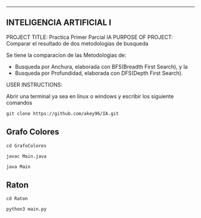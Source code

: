 ------------------------------------------------------------------------
INTELIGENCIA ARTIFICIAL I
------------------------------------------------------------------------

PROJECT TITLE: Practica Primer Parcial IA
PURPOSE OF PROJECT: Comparar el resultado de dos metodologias de busqueda

Se tiene la comparacion de las Metodologias de:

- Busqueda por Anchura, elaborada con BFS(Breadth First Search), y la 
- Busqueda por Profundidad, elaborada con DFS(Depth First Search).

USER INSTRUCTIONS:

Abrir una terminal ya sea en linux o windows y escribir los siguiente comandos

`git clone https://github.com/akey96/IA.git`

## Grafo Colores
`cd GrafoColores`

`javac Main.java`

`java Main`

## Raton

`cd Raton`

`python3 main.py`

